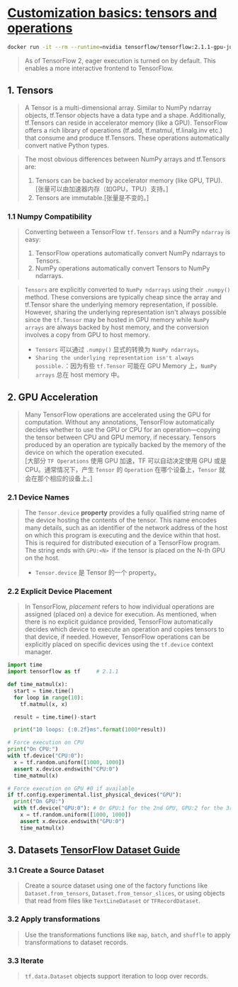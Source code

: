 # [Customization basics: tensors and operations](https://www.tensorflow.org/tutorials/customization/basics)

```bash
docker run -it --rm --runtime=nvidia tensorflow/tensorflow:2.1.1-gpu-jupyter python
```

> As of TensorFlow 2, eager execution is turned on by default. This enables a more interactive frontend to TensorFlow.


## 1. Tensors
> A Tensor is a multi-dimensional array. Similar to NumPy ndarray objects, tf.Tensor objects have a data type and a shape. 
> Additionally, tf.Tensors can reside in accelerator memory (like a GPU). TensorFlow offers a rich library of operations (tf.add, tf.matmul, tf.linalg.inv etc.) that consume and produce tf.Tensors. 
> These operations automatically convert native Python types.

> The most obvious differences between NumPy arrays and tf.Tensors are:
> 1. Tensors can be backed by accelerator memory (like GPU, TPU).[张量可以由加速器内存（如GPU，TPU）支持。]       
> 2. Tensors are immutable.[张量是不变的。]         

### 1.1 Numpy Compatibility
> Converting between a TensorFlow `tf.Tensors` and a NumPy `ndarray` is easy:
> 1. TensorFlow operations automatically convert NumPy ndarrays to Tensors.
> 2. NumPy operations automatically convert Tensors to NumPy ndarrays.

> `Tensors` are explicitly converted to `NumPy ndarrays` using their `.numpy()` method. These conversions are typically cheap since the array and tf.Tensor share the underlying memory representation, if possible. 
> However, sharing the underlying representation isn't always possible since the `tf.Tensor` may be hosted in GPU memory while `NumPy arrays` are always backed by host memory, and the conversion involves a copy from GPU to host memory.
> * `Tensors` 可以通过 `.numpy()` 显式的转换为 `NumPy ndarrays`。
> * `Sharing the underlying representation isn't always possible.`：因为有些 `tf.Tensor` 可能在 GPU Memory 上，`NumPy arrays` 总在 host memory 中。


## 2. GPU Acceleration
> Many TensorFlow operations are accelerated using the GPU for computation. Without any annotations, TensorFlow automatically decides whether to use the GPU or CPU for an operation—copying the tensor between CPU and GPU memory, if necessary. 
> Tensors produced by an operation are typically backed by the memory of the device on which the operation executed.            
> [大部分 `TF Operations` 使用 GPU 加速，TF 可以自动决定使用 GPU 或是 CPU。通常情况下，产生 `Tensor` 的 `Operation` 在哪个设备上，`Tensor` 就会在那个相应的设备上。]

### 2.1 Device Names
> The `Tensor.device` **property** provides a fully qualified string name of the device hosting the contents of the tensor. This name encodes many details, such as an identifier of the network address of the host on which this program is executing and the device within that host. 
> This is required for distributed execution of a TensorFlow program. The string ends with `GPU:<N> `if the tensor is placed on the N-th GPU on the host.           
> * `Tensor.device` 是 Tensor 的一个 property。

### 2.2 Explicit Device Placement
> In TensorFlow, *placement* refers to how individual operations are assigned (placed on) a device for execution. As mentioned, when there is no explicit guidance provided, TensorFlow automatically decides which device to execute an operation and copies tensors to that device, if needed. 
> However, TensorFlow operations can be explicitly placed on specific devices using the `tf.device` context manager.
```python
import time
import tensorflow as tf     # 2.1.1

def time_matmul(x):
  start = time.time()
  for loop in range(10):
    tf.matmul(x, x)

  result = time.time()-start

  print("10 loops: {:0.2f}ms".format(1000*result))

# Force execution on CPU
print("On CPU:")
with tf.device("CPU:0"):
  x = tf.random.uniform([1000, 1000])
  assert x.device.endswith("CPU:0")
  time_matmul(x)

# Force execution on GPU #0 if available
if tf.config.experimental.list_physical_devices("GPU"):
  print("On GPU:")
  with tf.device("GPU:0"): # Or GPU:1 for the 2nd GPU, GPU:2 for the 3rd etc.
    x = tf.random.uniform([1000, 1000])
    assert x.device.endswith("GPU:0")
    time_matmul(x)
```


## 3. Datasets [TensorFlow Dataset Guide](https://www.tensorflow.org/guide/datasets#reading_input_data)
### 3.1 Create a Source Dataset
> Create a source dataset using one of the factory functions like `Dataset.from_tensors`, `Dataset.from_tensor_slices`, or using objects that read from files like `TextLineDataset` or `TFRecordDataset`.

### 3.2 Apply transformations
> Use the transformations functions like `map`, `batch`, and `shuffle` to apply transformations to dataset records.

### 3.3 Iterate
> `tf.data.Dataset` objects support iteration to loop over records.




